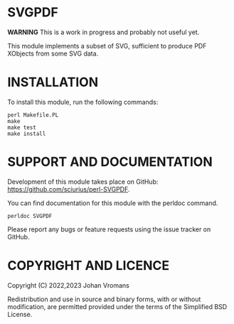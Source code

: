 # SVGPDF

**WARNING** This is a work in progress and probably not useful yet.

This module implements a subset of SVG, sufficient to
produce PDF XObjects from some SVG data.

# INSTALLATION

To install this module, run the following commands:

	perl Makefile.PL
	make
	make test
	make install


# SUPPORT AND DOCUMENTATION

Development of this module takes place on GitHub:
https://github.com/sciurius/perl-SVGPDF.

You can find documentation for this module with the perldoc command.

    perldoc SVGPDF

Please report any bugs or feature requests using the issue tracker on
GitHub.


# COPYRIGHT AND LICENCE

Copyright (C) 2022,2023 Johan Vromans

Redistribution and use in source and binary forms, with or without
modification, are permitted provided under the terms of the Simplified
BSD License.

